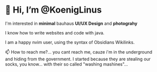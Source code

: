 # 👋 Hi, I’m @KoenigLinus

I'm interested in **minimal** bauhaus **UI/UX Design** and **photograhy**

I know how to write websites and code with java.

I am a happy nvim user, using the syntax of Obsidians Wikilinks.

📫 How to reach me?... you cant reach me, cauze i'm in the underground and hiding from the government.
I started because they are stealing our socks, you know... with their so called "washing mashines"...

<!---
KoenigLinus/KoenigLinus is a ✨ special ✨ repository because its `README.md` (this file) appears on your GitHub profile.
You can click the Preview link to take a look at your changes.
--->
